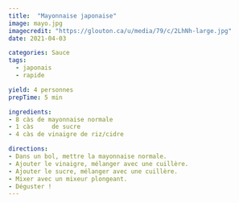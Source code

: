 ```yaml
---
title:  "Mayonnaise japonaise"
image: mayo.jpg
imagecredit: "https://glouton.ca/u/media/79/c/2LhNh-large.jpg"
date: 2021-04-03

categories: Sauce
tags:
  - japonais
  - rapide

yield: 4 personnes
prepTime: 5 min

ingredients:
- 8 càs de mayonnaise normale
- 1 càs 	de sucre
- 4 càs de vinaigre de riz/cidre

directions:
- Dans un bol, mettre la mayonnaise normale.
- Ajouter le vinaigre, mélanger avec une cuillère.
- Ajouter le sucre, mélanger avec une cuillère.
- Mixer avec un mixeur plongeant.
- Déguster !
---
```


